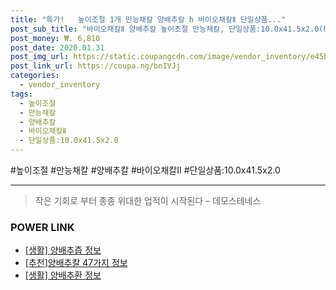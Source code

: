 ```yaml
--- 
title: "특가!   높이조절 1개 만능채칼 양배추칼 h 바이오채칼Ⅱ 단일상품..." 
post_sub_title: "바이오채칼Ⅱ 양배추칼 높이조절 만능채칼, 단일상품:10.0x41.5x2.0(h)cm, 1개" 
post_money: ₩. 6,810 
post_date: 2020.01.31 
post_img_url: https://static.coupangcdn.com/image/vendor_inventory/e45b/36e72b90ef3ac80846412a81726d46f2be08ee18fe58df29501fdca820d4.jpg 
post_link_url: https://coupa.ng/bnIVJj 
categories: 
  - vendor_inventory 
tags: 
  - 높이조절 
  - 만능채칼 
  - 양배추칼 
  - 바이오채칼Ⅱ 
  - 단일상품:10.0x41.5x2.0 
--- 
```

  #높이조절 #만능채칼 #양배추칼 #바이오채칼Ⅱ #단일상품:10.0x41.5x2.0 
<hr> 

> 작은 기회로 부터 종종 위대한 업적이 시작된다  – 데모스테네스 


### POWER LINK

* <a href="https://blog.naver.com/santokki14/221768468575" target="_blank"> [생활] 양배추즙 정보 </a>
* <a href="https://blog.naver.com/fasyy4321/221790951055" target="_blank">[추천]양배추칼 47가지 정보</a>
* <a href="https://blog.naver.com/santokki14/221766334085" target="_blank"> [생활] 양배추환 정보 </a>
